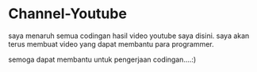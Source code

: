 # Channel-Youtube
saya menaruh semua codingan hasil video youtube saya disini. saya akan terus membuat video yang dapat membantu para programmer.

semoga dapat membantu untuk pengerjaan codingan....:)
